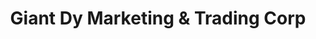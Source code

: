 ---
title: "Giant Dy Marketing & Trading Corp"
url: /puerto-princesa/giant-dy-marketing-and-trading-corp/
shop: shop
---